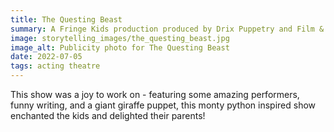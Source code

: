 ```yaml
---
title: The Questing Beast
summary: A Fringe Kids production produced by Drix Puppetry and Film & Sapling Productions
image: storytelling_images/the_questing_beast.jpg
image_alt: Publicity photo for The Questing Beast
date: 2022-07-05
tags: acting theatre
---
```


This show was a joy to work on - featuring some amazing performers, funny writing, and a giant giraffe puppet, this monty python inspired show enchanted the kids and delighted their parents!
